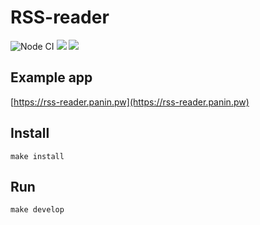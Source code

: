 # RSS-reader
![Node CI](https://github.com/clickf5/frontend-project-lvl3/workflows/Node%20CI/badge.svg)
<a href="https://codeclimate.com/github/clickf5/frontend-project-lvl3/maintainability"><img src="https://api.codeclimate.com/v1/badges/4b6216d4569b5af7f8bb/maintainability" /></a>
<a href="https://codeclimate.com/github/clickf5/frontend-project-lvl3/test_coverage"><img src="https://api.codeclimate.com/v1/badges/4b6216d4569b5af7f8bb/test_coverage" /></a>
## Example app
[https://rss-reader.panin.pw](https://rss-reader.panin.pw)
## Install
````shell script
make install
````
## Run
````shell script
make develop
````
